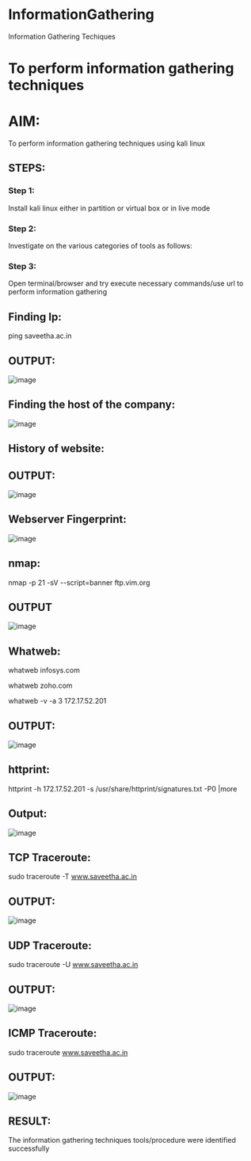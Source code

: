 # InformationGathering
Information Gathering Techiques

# To perform information gathering techniques

# AIM:

To perform information gathering techniques using kali linux 

## STEPS:

### Step 1:

Install kali linux either in partition or virtual box or in live mode

### Step 2:

Investigate on the various categories of tools as follows:

### Step 3:
Open terminal/browser and try execute necessary commands/use url to perform information gathering
## Finding Ip:
ping saveetha.ac.in

## OUTPUT:
![image](https://github.com/indrajasukumar/InformationGathering/assets/145115195/461d65c5-2c70-456e-97a8-e6d5ebdcd800)

## Finding the host of the company:
![image](https://github.com/indrajasukumar/InformationGathering/assets/145115195/15860d66-ecc0-403c-8a86-130378b6b431)

## History of website:
## OUTPUT:
![image](https://github.com/indrajasukumar/InformationGathering/assets/145115195/227f9548-fee4-4ea8-ac9d-b4576da042c7)

## Webserver Fingerprint:

![image](https://github.com/indrajasukumar/InformationGathering/assets/145115195/b2f34b8b-89b7-4f88-b75a-58cdb0f26d07)


## nmap:

nmap -p 21 -sV --script=banner ftp.vim.org

## OUTPUT
![image](https://github.com/indrajasukumar/InformationGathering/assets/145115195/034a5348-325d-419f-9d17-7e74feaab22b)
## Whatweb:
whatweb infosys.com

whatweb zoho.com

whatweb -v -a 3 172.17.52.201

## OUTPUT:

![image](https://github.com/indrajasukumar/InformationGathering/assets/145115195/e25b6f15-c50a-485c-9ccc-941c7d16410f)


## httprint:
httprint -h 172.17.52.201 -s /usr/share/httprint/signatures.txt -P0 |more

## Output:

![image](https://github.com/indrajasukumar/InformationGathering/assets/145115195/1f5fb6a5-4369-45f5-81d6-6d1bc63754e3)
## TCP Traceroute:
sudo traceroute -T www.saveetha.ac.in

## OUTPUT:
![image](https://github.com/indrajasukumar/InformationGathering/assets/145115195/5402bc76-a825-42c4-a5d9-712db0a5e6f0)

## UDP Traceroute:
sudo traceroute -U www.saveetha.ac.in

## OUTPUT:

![image](https://github.com/indrajasukumar/InformationGathering/assets/145115195/30e0796f-8798-47e0-959b-d8f1a818c360)

## ICMP Traceroute:
sudo traceroute www.saveetha.ac.in
## OUTPUT:

![image](https://github.com/indrajasukumar/InformationGathering/assets/145115195/60f62670-97fe-408a-9044-86cdacf55ccd)

## RESULT:
The information gathering techniques tools/procedure were  identified successfully
